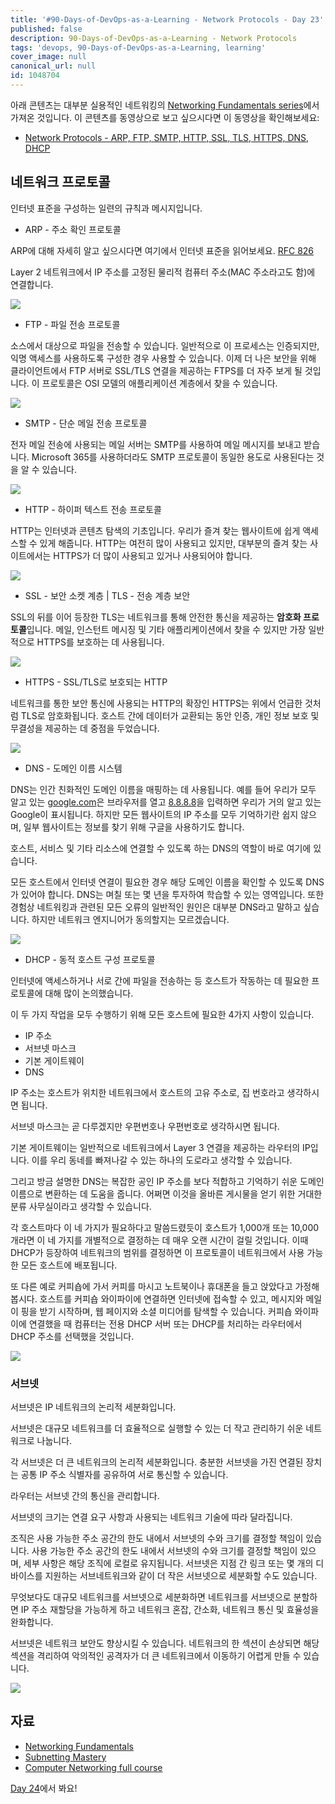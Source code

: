 ```yaml
---
title: '#90-Days-of-DevOps-as-a-Learning - Network Protocols - Day 23'
published: false
description: 90-Days-of-DevOps-as-a-Learning - Network Protocols
tags: 'devops, 90-Days-of-DevOps-as-a-Learning, learning'
cover_image: null
canonical_url: null
id: 1048704
---
```


아래 콘텐츠는 대부분 실용적인 네트워킹의 [Networking Fundamentals series](https://www.youtube.com/playlist?list=PLIFyRwBY_4bRLmKfP1KnZA6rZbRHtxmXi)에서 가져온 것입니다. 이 콘텐츠를 동영상으로 보고 싶으시다면 이 동영상을 확인해보세요:

- [Network Protocols - ARP, FTP, SMTP, HTTP, SSL, TLS, HTTPS, DNS, DHCP](https://www.youtube.com/watch?v=E5bSumTAHZE&list=PLIFyRwBY_4bRLmKfP1KnZA6rZbRHtxmXi&index=12)

## 네트워크 프로토콜

인터넷 표준을 구성하는 일련의 규칙과 메시지입니다.

- ARP - 주소 확인 프로토콜

ARP에 대해 자세히 알고 싶으시다면 여기에서 인터넷 표준을 읽어보세요. [RFC 826](https://datatracker.ietf.org/doc/html/rfc826)

Layer 2 네트워크에서 IP 주소를 고정된 물리적 컴퓨터 주소(MAC 주소라고도 함)에 연결합니다.

![](/2022/Days/Images/Day23_Networking1.png)

- FTP - 파일 전송 프로토콜

소스에서 대상으로 파일을 전송할 수 있습니다. 일반적으로 이 프로세스는 인증되지만, 익명 액세스를 사용하도록 구성한 경우 사용할 수 있습니다. 이제 더 나은 보안을 위해 클라이언트에서 FTP 서버로 SSL/TLS 연결을 제공하는 FTPS를 더 자주 보게 될 것입니다. 이 프로토콜은 OSI 모델의 애플리케이션 계층에서 찾을 수 있습니다.

![](/2022/Days/Images/Day23_Networking2.png)

- SMTP - 단순 메일 전송 프로토콜

전자 메일 전송에 사용되는 메일 서버는 SMTP를 사용하여 메일 메시지를 보내고 받습니다. Microsoft 365를 사용하더라도 SMTP 프로토콜이 동일한 용도로 사용된다는 것을 알 수 있습니다.

![](/2022/Days/Images/Day23_Networking3.png)

- HTTP - 하이퍼 텍스트 전송 프로토콜

HTTP는 인터넷과 콘텐츠 탐색의 기초입니다. 우리가 즐겨 찾는 웹사이트에 쉽게 액세스할 수 있게 해줍니다. HTTP는 여전히 많이 사용되고 있지만, 대부분의 즐겨 찾는 사이트에서는 HTTPS가 더 많이 사용되고 있거나 사용되어야 합니다.

![](/2022/Days/Images/Day23_Networking4.png)

- SSL - 보안 소켓 계층 | TLS - 전송 계층 보안

SSL의 뒤를 이어 등장한 TLS는 네트워크를 통해 안전한 통신을 제공하는 **암호화 프로토콜**입니다. 메일, 인스턴트 메시징 및 기타 애플리케이션에서 찾을 수 있지만 가장 일반적으로 HTTPS를 보호하는 데 사용됩니다.

![](/2022/Days/Images/Day23_Networking5.png)

- HTTPS - SSL/TLS로 보호되는 HTTP

네트워크를 통한 보안 통신에 사용되는 HTTP의 확장인 HTTPS는 위에서 언급한 것처럼 TLS로 암호화됩니다. 호스트 간에 데이터가 교환되는 동안 인증, 개인 정보 보호 및 무결성을 제공하는 데 중점을 두었습니다.

![](/2022/Days/Images/Day23_Networking6.png)

- DNS - 도메인 이름 시스템

DNS는 인간 친화적인 도메인 이름을 매핑하는 데 사용됩니다. 예를 들어 우리가 모두 알고 있는 [google.com](https://google.com)은 브라우저를 열고 [8.8.8.8](https://8.8.8.8)을 입력하면 우리가 거의 알고 있는 Google이 표시됩니다. 하지만 모든 웹사이트의 IP 주소를 모두 기억하기란 쉽지 않으며, 일부 웹사이트는 정보를 찾기 위해 구글을 사용하기도 합니다.

호스트, 서비스 및 기타 리소스에 연결할 수 있도록 하는 DNS의 역할이 바로 여기에 있습니다.

모든 호스트에서 인터넷 연결이 필요한 경우 해당 도메인 이름을 확인할 수 있도록 DNS가 있어야 합니다. DNS는 며칠 또는 몇 년을 투자하여 학습할 수 있는 영역입니다. 또한 경험상 네트워킹과 관련된 모든 오류의 일반적인 원인은 대부분 DNS라고 말하고 싶습니다. 하지만 네트워크 엔지니어가 동의할지는 모르겠습니다.

![](/2022/Days/Images/Day23_Networking7.png)

- DHCP - 동적 호스트 구성 프로토콜

인터넷에 액세스하거나 서로 간에 파일을 전송하는 등 호스트가 작동하는 데 필요한 프로토콜에 대해 많이 논의했습니다.

이 두 가지 작업을 모두 수행하기 위해 모든 호스트에 필요한 4가지 사항이 있습니다.

- IP 주소
- 서브넷 마스크
- 기본 게이트웨이
- DNS

IP 주소는 호스트가 위치한 네트워크에서 호스트의 고유 주소로, 집 번호라고 생각하시면 됩니다.

서브넷 마스크는 곧 다루겠지만 우편번호나 우편번호로 생각하시면 됩니다.

기본 게이트웨이는 일반적으로 네트워크에서 Layer 3 연결을 제공하는 라우터의 IP입니다. 이를 우리 동네를 빠져나갈 수 있는 하나의 도로라고 생각할 수 있습니다.

그리고 방금 설명한 DNS는 복잡한 공인 IP 주소를 보다 적합하고 기억하기 쉬운 도메인 이름으로 변환하는 데 도움을 줍니다. 어쩌면 이것을 올바른 게시물을 얻기 위한 거대한 분류 사무실이라고 생각할 수 있습니다.

각 호스트마다 이 네 가지가 필요하다고 말씀드렸듯이 호스트가 1,000개 또는 10,000개라면 이 네 가지를 개별적으로 결정하는 데 매우 오랜 시간이 걸릴 것입니다. 이때 DHCP가 등장하여 네트워크의 범위를 결정하면 이 프로토콜이 네트워크에서 사용 가능한 모든 호스트에 배포됩니다.

또 다른 예로 커피숍에 가서 커피를 마시고 노트북이나 휴대폰을 들고 앉았다고 가정해 봅시다. 호스트를 커피숍 와이파이에 연결하면 인터넷에 접속할 수 있고, 메시지와 메일이 핑을 받기 시작하며, 웹 페이지와 소셜 미디어를 탐색할 수 있습니다. 커피숍 와이파이에 연결했을 때 컴퓨터는 전용 DHCP 서버 또는 DHCP를 처리하는 라우터에서 DHCP 주소를 선택했을 것입니다.

![](/2022/Days/Images/Day23_Networking8.png)

### 서브넷

서브넷은 IP 네트워크의 논리적 세분화입니다.

서브넷은 대규모 네트워크를 더 효율적으로 실행할 수 있는 더 작고 관리하기 쉬운 네트워크로 나눕니다.

각 서브넷은 더 큰 네트워크의 논리적 세분화입니다. 충분한 서브넷을 가진 연결된 장치는 공통 IP 주소 식별자를 공유하여 서로 통신할 수 있습니다.

라우터는 서브넷 간의 통신을 관리합니다.

서브넷의 크기는 연결 요구 사항과 사용되는 네트워크 기술에 따라 달라집니다.

조직은 사용 가능한 주소 공간의 한도 내에서 서브넷의 수와 크기를 결정할 책임이 있습니다.
사용 가능한 주소 공간의 한도 내에서 서브넷의 수와 크기를 결정할 책임이 있으며, 세부 사항은 해당 조직에 로컬로 유지됩니다. 서브넷은 지점 간 링크 또는 몇 개의 디바이스를 지원하는 서브네트워크와 같이 더 작은 서브넷으로 세분화할 수도 있습니다.

무엇보다도 대규모 네트워크를 서브넷으로 세분화하면
네트워크를 서브넷으로 분할하면 IP 주소
재할당을 가능하게 하고 네트워크 혼잡, 간소화, 네트워크 통신 및 효율성을 완화합니다.

서브넷은 네트워크 보안도 향상시킬 수 있습니다.
네트워크의 한 섹션이 손상되면 해당 섹션을 격리하여 악의적인 공격자가 더 큰 네트워크에서 이동하기 어렵게 만들 수 있습니다.

![](/2022/Days/Images/Day23_Networking9.png)

## 자료

- [Networking Fundamentals](https://www.youtube.com/playlist?list=PLIFyRwBY_4bRLmKfP1KnZA6rZbRHtxmXi)
- [Subnetting Mastery](https://www.youtube.com/playlist?list=PLIFyRwBY_4bQUE4IB5c4VPRyDoLgOdExE)
- [Computer Networking full course](https://www.youtube.com/watch?v=IPvYjXCsTg8)

[Day 24](day24.md)에서 봐요!
